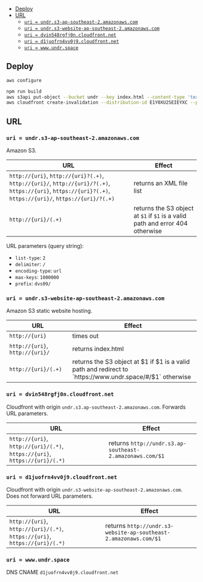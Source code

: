 - [Deploy](#deploy)
- [URL](#url)
    - [`uri = undr.s3-ap-southeast-2.amazonaws.com`](#uri--undrs3-ap-southeast-2amazonawscom)
    - [`uri = undr.s3-website-ap-southeast-2.amazonaws.com`](#uri--undrs3-website-ap-southeast-2amazonawscom)
    - [`uri = dvin548rgfj0n.cloudfront.net`](#uri--dvin548rgfj0ncloudfrontnet)
    - [`uri = d1juofrn4vv0j9.cloudfront.net`](#uri--d1juofrn4vv0j9cloudfrontnet)
    - [`uri = www.undr.space`](#uri--wwwundrspace)

## Deploy

```sh
aws configure
```

```sh
npm run build
aws s3api put-object --bucket undr --key index.html --content-type 'text/html' --body build/index.html
aws cloudfront create-invalidation --distribution-id E1Y0XU2SEIEYXC --paths '/index.html'
```

## URL

### `uri = undr.s3-ap-southeast-2.amazonaws.com`

Amazon S3.

| URL                                                                                                                                                        | Effect                                                                        |
| ---------------------------------------------------------------------------------------------------------------------------------------------------------- | ----------------------------------------------------------------------------- |
| `http://{uri}`, `http://{uri}?(.+)`, `http://{uri}/`, `http://{uri}/?(.+)`, `https://{uri}`, `https://{uri}?(.+)`, `https://{uri}/`, `https://{uri}/?(.+)` | returns an XML file list                                                      |
| `http://{uri}/(.+)`                                                                                                                                        | returns the S3 object at `$1` if `$1` is a valid path and error 404 otherwise |

URL parameters (query string):

-   `list-type`: `2`
-   `delimiter`: `/`
-   `encoding-type`: `url`
-   `max-keys`: `1000000`
-   `prefix`: `dvs09/`

### `uri = undr.s3-website-ap-southeast-2.amazonaws.com`

Amazon S3 static website hosting.

| URL                             | Effect                                                                                                    |
| ------------------------------- | --------------------------------------------------------------------------------------------------------- |
| `http://{uri}`                  | times out                                                                                                 |
| `http://{uri}`, `http://{uri}/` | returns index.html                                                                                        |
| `http://{uri}/(.+)`             | returns the S3 object at $1 if $1 is a valid path and redirect to `https://www.undr.space/#/$1` otherwise |

### `uri = dvin548rgfj0n.cloudfront.net`

Cloudfront with origin `undr.s3.ap-southeast-2.amazonaws.com`. Forwards URL parameters.

| URL                                                                        | Effect                                                   |
| -------------------------------------------------------------------------- | -------------------------------------------------------- |
| `http://{uri}`, `http://{uri}/(.*)`, `https://{uri}`, `https://{uri}/(.*)` | returns `http://undr.s3.ap-southeast-2.amazonaws.com/$1` |

### `uri = d1juofrn4vv0j9.cloudfront.net`

Cloudfront with origin `undr.s3-website-ap-southeast-2.amazonaws.com`. Does not forward URL parameters.

| URL                                                                        | Effect                                                           |
| -------------------------------------------------------------------------- | ---------------------------------------------------------------- |
| `http://{uri}`, `http://{uri}/(.*)`, `https://{uri}`, `https://{uri}/(.*)` | returns `http://undr.s3-website-ap-southeast-2.amazonaws.com/$1` |

### `uri = www.undr.space`

DNS CNAME `d1juofrn4vv0j9.cloudfront.net`
